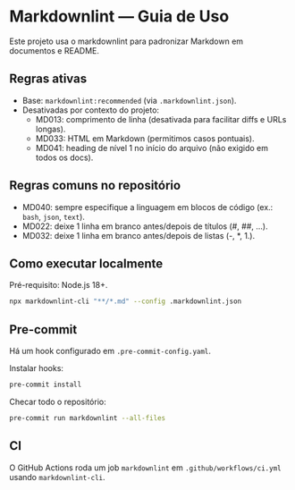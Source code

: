 # Markdownlint — Guia de Uso

Este projeto usa o markdownlint para padronizar Markdown em documentos e README.

## Regras ativas

- Base: `markdownlint:recommended` (via `.markdownlint.json`).
- Desativadas por contexto do projeto:
  - MD013: comprimento de linha (desativada para facilitar diffs e URLs longas).
  - MD033: HTML em Markdown (permitimos casos pontuais).
  - MD041: heading de nível 1 no início do arquivo (não exigido em todos os docs).

## Regras comuns no repositório

- MD040: sempre especifique a linguagem em blocos de código (ex.: `bash`, `json`, `text`).
- MD022: deixe 1 linha em branco antes/depois de títulos (#, ##, ...).
- MD032: deixe 1 linha em branco antes/depois de listas (-, *, 1.).

## Como executar localmente

Pré-requisito: Node.js 18+.

```bash
npx markdownlint-cli "**/*.md" --config .markdownlint.json
```

## Pre-commit

Há um hook configurado em `.pre-commit-config.yaml`.

Instalar hooks:

```bash
pre-commit install
```

Checar todo o repositório:

```bash
pre-commit run markdownlint --all-files
```

## CI

O GitHub Actions roda um job `markdownlint` em `.github/workflows/ci.yml` usando `markdownlint-cli`.
